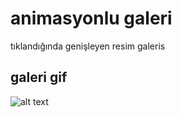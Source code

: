 # animasyonlu galeri

tıklandığında genişleyen resim galeris
## galeri gif


![alt text](ecording-2024-07-24-11-23-55-ezgif.com-video-to-gif-converter.gif)
